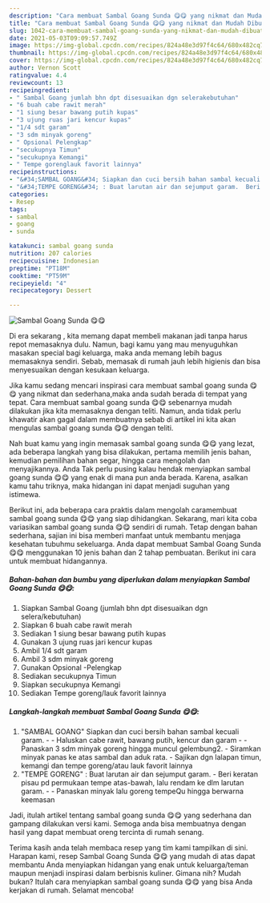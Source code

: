 ```yaml
---
description: "Cara membuat Sambal Goang Sunda 😋😋 yang nikmat dan Mudah Dibuat"
title: "Cara membuat Sambal Goang Sunda 😋😋 yang nikmat dan Mudah Dibuat"
slug: 1042-cara-membuat-sambal-goang-sunda-yang-nikmat-dan-mudah-dibuat
date: 2021-05-03T09:09:57.749Z
image: https://img-global.cpcdn.com/recipes/824a48e3d97f4c64/680x482cq70/sambal-goang-sunda-😋😋-foto-resep-utama.jpg
thumbnail: https://img-global.cpcdn.com/recipes/824a48e3d97f4c64/680x482cq70/sambal-goang-sunda-😋😋-foto-resep-utama.jpg
cover: https://img-global.cpcdn.com/recipes/824a48e3d97f4c64/680x482cq70/sambal-goang-sunda-😋😋-foto-resep-utama.jpg
author: Vernon Scott
ratingvalue: 4.4
reviewcount: 13
recipeingredient:
- " Sambal Goang jumlah bhn dpt disesuaikan dgn selerakebutuhan"
- "6 buah cabe rawit merah"
- "1 siung besar bawang putih kupas"
- "3 ujung ruas jari kencur kupas"
- "1/4 sdt garam"
- "3 sdm minyak goreng"
- " Opsional Pelengkap"
- "secukupnya Timun"
- "secukupnya Kemangi"
- " Tempe gorenglauk favorit lainnya"
recipeinstructions:
- "&#34;SAMBAL GOANG&#34; Siapkan dan cuci bersih bahan sambal kecuali garam.  Haluskan cabe rawit, bawang putih, kencur dan garam   Panaskan 3 sdm minyak goreng hingga muncul gelembung2. Siramkan minyak panas ke atas sambal dan aduk rata. Sajikan dgn lalapan timun, kemangi dan tempe goreng/atau lauk favorit lainnya"
- "&#34;TEMPE GORENG&#34; : Buat larutan air dan sejumput garam.  Beri keratan pisau pd permukaan tempe atas-bawah, lalu rendam ke dlm larutan garam.  Panaskan minyak lalu goreng tempeQu hingga berwarna keemasan"
categories:
- Resep
tags:
- sambal
- goang
- sunda

katakunci: sambal goang sunda 
nutrition: 207 calories
recipecuisine: Indonesian
preptime: "PT18M"
cooktime: "PT59M"
recipeyield: "4"
recipecategory: Dessert

---
```



![Sambal Goang Sunda 😋😋](https://img-global.cpcdn.com/recipes/824a48e3d97f4c64/680x482cq70/sambal-goang-sunda-😋😋-foto-resep-utama.jpg)

Di era  sekarang , kita memang dapat membeli makanan jadi tanpa harus repot memasaknya dulu. Namun, bagi kamu yang mau menyuguhkan masakan special bagi keluarga, maka anda memang lebih bagus memasaknya sendiri. Sebab, memasak di rumah jauh lebih higienis dan bisa menyesuaikan dengan kesukaan keluarga.

Jika kamu sedang mencari inspirasi cara membuat sambal goang sunda 😋😋 yang nikmat dan sederhana,maka anda sudah berada di tempat yang tepat. Cara membuat sambal goang sunda 😋😋  sebenarnya mudah dilakukan jika kita memasaknya dengan teliti. Namun, anda tidak perlu khawatir akan gagal dalam membuatnya 
sebab di artikel ini kita akan mengulas sambal goang sunda 😋😋 dengan teliti.  



Nah buat kamu yang ingin memasak sambal goang sunda 😋😋 yang lezat, ada beberapa langkah yang bisa dilakukan, pertama memilih jenis bahan, kemudian pemilihan bahan segar, hingga cara mengolah dan menyajikannya. Anda Tak perlu pusing kalau hendak menyiapkan sambal goang sunda 😋😋 yang enak di mana pun anda berada. Karena, asalkan kamu  tahu triknya, maka hidangan ini dapat menjadi suguhan yang istimewa.

Berikut ini, ada beberapa cara praktis  dalam mengolah caramembuat sambal goang sunda 😋😋 yang siap dihidangkan. Sekarang, mari kita coba variasikan sambal goang sunda 😋😋 sendiri di rumah. Tetap dengan bahan sederhana, sajian ini bisa memberi manfaat untuk membantu menjaga kesehatan tubuhmu sekeluarga. Anda dapat membuat Sambal Goang Sunda 😋😋 menggunakan 10 jenis bahan dan 2 tahap pembuatan. Berikut ini cara untuk membuat hidangannya.

<!--inarticleads1-->

##### Bahan-bahan dan bumbu yang diperlukan dalam menyiapkan Sambal Goang Sunda 😋😋:

1. Siapkan  Sambal Goang (jumlah bhn dpt disesuaikan dgn selera/kebutuhan)
1. Siapkan 6 buah cabe rawit merah
1. Sediakan 1 siung besar bawang putih kupas
1. Gunakan 3 ujung ruas jari kencur kupas
1. Ambil 1/4 sdt garam
1. Ambil 3 sdm minyak goreng
1. Gunakan  Opsional -Pelengkap
1. Sediakan secukupnya Timun
1. Siapkan secukupnya Kemangi
1. Sediakan  Tempe goreng/lauk favorit lainnya




<!--inarticleads2-->

##### Langkah-langkah membuat Sambal Goang Sunda 😋😋:

1. &#34;SAMBAL GOANG&#34; Siapkan dan cuci bersih bahan sambal kecuali garam. -  - Haluskan cabe rawit, bawang putih, kencur dan garam  -  - Panaskan 3 sdm minyak goreng hingga muncul gelembung2. - Siramkan minyak panas ke atas sambal dan aduk rata. - Sajikan dgn lalapan timun, kemangi dan tempe goreng/atau lauk favorit lainnya
1. &#34;TEMPE GORENG&#34; : Buat larutan air dan sejumput garam.  - Beri keratan pisau pd permukaan tempe atas-bawah, lalu rendam ke dlm larutan garam. -  - Panaskan minyak lalu goreng tempeQu hingga berwarna keemasan




Jadi, itulah artikel tentang  sambal goang sunda 😋😋  yang sederhana dan gampang dilakukan versi kami. Semoga anda bisa membuatnya dengan hasil yang dapat membuat oreng tercinta di rumah senang. 

Terima kasih anda telah membaca resep yang tim kami tampilkan di sini. Harapan kami, resep  Sambal Goang Sunda 😋😋 yang mudah di atas dapat membantu Anda menyiapkan hidangan yang enak untuk keluarga/teman maupun menjadi inspirasi dalam berbisnis kuliner. Gimana nih? Mudah bukan? Itulah cara menyiapkan sambal goang sunda 😋😋 yang bisa Anda kerjakan di rumah. Selamat mencoba!

